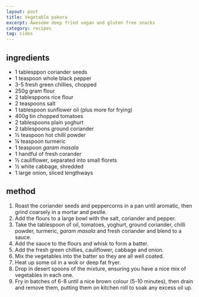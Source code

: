 ```yaml
---
layout: post
title: Vegetable pakora
excerpt: Awesome deep fried vegan and gluten free snacks
category: recipes
tag: sides
---
```


ingredients
-----------

* 1 tablesppon coriander seeds
* 1 teaspoon whole black pepper
* 3-5 fresh green chillies, chopped
* 250g gram flour
* 2 tablesppons rice flour
* 2 teaspoons salt
* 1 tablespoon sunflower oil (plus more for frying)
* 400g tin chopped tomatoes
* 2 tablespoons plain yoghurt
* 2 tablespoons ground coriander
* &frac12; teaspoon hot chilli powder
* &frac14; teaspoon turmeric
* 1 teaspoon _garam masala_
* 1 handful of fresh corander
* &frac12; cauliflower, separated into small florets
* &frac12; white cabbage, shredded
* 1 large onion, sliced lengthways

method
------

1. Roast the coriander seeds and peppercorns in a pan until aromatic, then grind coarsely in a mortar and pestle.
2. Add the flours to a large bowl with the salt, coriander and pepper.
3. Take the tablespoon of oil, tomatoes, yoghurt, ground coriander, chilli powder, turmeric, _garam masala_ and fresh coriander and blend to a sauce.
4. Add the sauce to the flours and whisk to form a batter.
5. Add the fresh green chillies, cauliflower, cabbage and onion.
6. Mix the vegetables into the batter so they are all well coated.
7. Heat up some oil in a wok or deep fat fryer.
8. Drop in desert spoons of the mixture, ensuring you have a nice mix of vegetables in each one.
9. Fry in batches of 6-8 until a nice brown colour (5-10 minutes), then drain and remove them, putting them on kitchen roll to soak any excess oil up.
